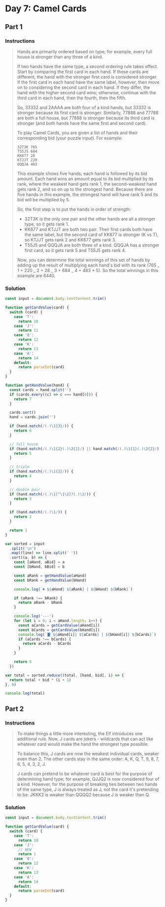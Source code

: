 # Day 7: Camel Cards

## Part 1

### Instructions

> Hands are primarily ordered based on type; for example, every full house is stronger than any three of a kind.
>
> If two hands have the same type, a second ordering rule takes effect. Start by comparing the first card in each hand. If these cards are different, the hand with the stronger first card is considered stronger. If the first card in each hand have the same label, however, then move on to considering the second card in each hand. If they differ, the hand with the higher second card wins; otherwise, continue with the third card in each hand, then the fourth, then the fifth.
>
> So, 33332 and 2AAAA are both four of a kind hands, but 33332 is stronger because its first card is stronger. Similarly, 77888 and 77788 are both a full house, but 77888 is stronger because its third card is stronger (and both hands have the same first and second card).
>
> To play Camel Cards, you are given a list of hands and their corresponding bid (your puzzle input). For example:
>
> ```
> 32T3K 765
> T55J5 684
> KK677 28
> KTJJT 220
> QQQJA 483
> ```
>
> This example shows five hands; each hand is followed by its bid amount. Each hand wins an amount equal to its bid multiplied by its rank, where the weakest hand gets rank 1, the second-weakest hand gets rank 2, and so on up to the strongest hand. Because there are five hands in this example, the strongest hand will have rank 5 and its bid will be multiplied by 5.
>
> So, the first step is to put the hands in order of strength:
>
> - 32T3K is the only one pair and the other hands are all a stronger type, so it gets rank 1.
> - KK677 and KTJJT are both two pair. Their first cards both have the same label, but the second card of KK677 is stronger (K vs T), so KTJJT gets rank 2 and KK677 gets rank 3.
> - T55J5 and QQQJA are both three of a kind. QQQJA has a stronger first card, so it gets rank 5 and T55J5 gets rank 4.
>
> Now, you can determine the total winnings of this set of hands by adding up the result of multiplying each hand's bid with its rank (765 _ 1 + 220 _ 2 + 28 _ 3 + 684 _ 4 + 483 \* 5). So the total winnings in this example are 6440.

### Solution

```js
const input = document.body.textContent.trim()

function getCardValue(card) {
  switch (card) {
    case 'T':
      return 10
    case 'J':
      return 11
    case 'Q':
      return 12
    case 'K':
      return 13
    case 'A':
      return 14
    default:
      return parseInt(card)
  }
}

function getHandValue(hand) {
  const cards = hand.split('')
  if (cards.every((c) => c === hand[0])) {
    return 7
  }

  cards.sort()
  hand = cards.join('')

  if (hand.match(/(.)\1{3}/)) {
    return 6
  }

  // full house
  if (hand.match(/(.)\1{2}(.)\2{1}/) || hand.match(/(.)\1{1}(.)\2{2}/)) {
    return 5
  }

  // triple
  if (hand.match(/(.)\1{2}/)) {
    return 4
  }

  // double pair
  if (hand.match(/(.)\1[^\1\2]?(.)\2/)) {
    return 3
  }

  if (hand.match(/(.)\1/)) {
    return 2
  }

  return 1
}

var sorted = input
  .split('\n')
  .map((line) => line.split(' '))
  .sort((a, b) => {
    const [aHand, aBid] = a
    const [bHand, bBid] = b

    const aRank = getHandValue(aHand)
    const bRank = getHandValue(bHand)

    console.log(`♣️ ${aHand} ${aRank} | ${bHand} ${bRank}`)

    if (aRank !== bRank) {
      return aRank - bRank
    }

    console.log('---')
    for (let i = 0; i < aHand.length; i++) {
      const aCards = getCardValue(aHand[i])
      const bCards = getCardValue(bHand[i])
      console.log(`🂠 ${aHand[i]} ${aCards} | ${bHand[i]} ${bCards}`)
      if (aCards !== bCards) {
        return aCards - bCards
      }
    }

    return 0
  })

var total = sorted.reduce((total, [hand, bid], i) => {
  return total + bid * (i + 1)
}, 0)

console.log(total)
```

## Part 2

### Instructions

> To make things a little more interesting, the Elf introduces one additional rule. Now, J cards are jokers - wildcards that can act like whatever card would make the hand the strongest type possible.
>
> To balance this, J cards are now the weakest individual cards, weaker even than 2. The other cards stay in the same order: A, K, Q, T, 9, 8, 7, 6, 5, 4, 3, 2, J.
>
> J cards can pretend to be whatever card is best for the purpose of determining hand type; for example, QJJQ2 is now considered four of a kind. However, for the purpose of breaking ties between two hands of the same type, J is always treated as J, not the card it's pretending to be: JKKK2 is weaker than QQQQ2 because J is weaker than Q.

### Solution

```js
const input = document.body.textContent.trim()

function getCardValue(card) {
  switch (card) {
    case 'T':
      return 10
    case 'J':
      // NEW
      return 1
    case 'Q':
      return 12
    case 'K':
      return 13
    case 'A':
      return 14
    default:
      return parseInt(card)
  }
}
```
